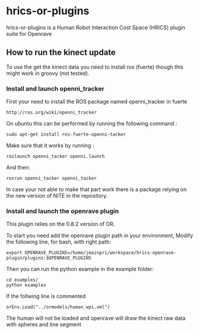 hrics-or-plugins
================

hrics-or-plugins is a Human Robot Interaction Cost Space (HRICS) plugin suite for Openrave

##  How to run the kinect update

To use the get the kinect data you need to install ros (fuerte) though
this might work in groovy (not tested).

### Install and launch openni_tracker

First your need to install the ROS package named openni_tracker in fuerte

    http://ros.org/wiki/openni_tracker
  
On ubuntu this can be performed by running the following command :
    
    sudo apt-get install ros-fuerte-openni-tacker
    
Make sure that it works by running :
    
    roslaunch openni_tacker openni.launch
    
And then:

    rosrun openni_tacker openni_tacker
    
In case your not able to make that part work there is a package relying on the 
new version of NiTE in the repository.

### Install and launch the openrave plugin

This plugin relies on the 0.8.2 version of OR.

To start you need add the openrave plugin path in your environment,
Modify the following line, for bash, with right path:
    
    export OPENRAVE_PLUGINS=/home/jmainpri/workspace/hrics-openrave-plugin/plugins:$OPENRAVE_PLUGINS
    
Then you can run the python example in the example folder:
    
    cd examples/
    python examples
    
If the follwing line is commented

    orEnv.Load("../ormodels/human_wpi.xml")
    
The human will not be loaded and openrave will draw the kinect raw data
with spheres and line segment
